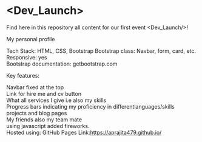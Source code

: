 # <Dev_Launch>
Find here in this repository all content for our first event <Dev_Launch/>!

My personal profile

Tech Stack: HTML, CSS, Bootstrap Bootstrap class: Navbar, form, card, etc.   
Responsive: yes   
Bootstrap documentation: getbootstrap.com

Key features:

Navbar fixed at the top   
Link for hire me and cv button    
What all services I give i.e also my skills     
Progress bars indicating my proficiency in differentlanguages/skills     
projects and blog pages    
My friends also my team mate     
using javascript added fireworks.       
Hosted using: GitHub Pages Link:https://aprajita479.github.io/
